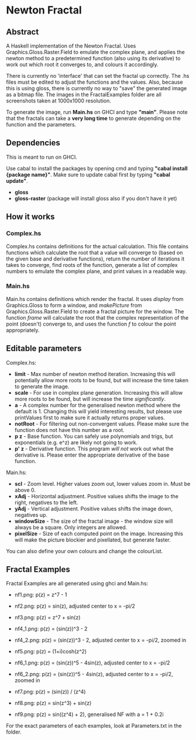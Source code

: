 # Newton Fractal

## Abstract

A Haskell implementation of the Newton Fractal. Uses Graphics.Gloss.Raster.Field to emulate the complex plane, and applies the newton method to a predetermined function (also using its derivative) to work out which root it converges to, and colours it accordingly.

There is currently no 'interface' that can set the fractal up correctly. The .hs files must be edited to adjust the functions and the values. Also, because this is using gloss, there is currently no way to "save" the generated image as a bitmap file. The images in the FractalExamples folder are all screenshots taken at 1000x1000 resolution.

To generate the image, run **Main.hs** on GHCI and type **"main"**. Please note that the fractals can take a **very long time** to generate depending on the function and the parameters.


## Dependencies

This is meant to run on GHCI.

Use cabal to install the packages by opening cmd and typing **"cabal install {package name}"**. Make sure to update cabal first by typing **"cabal update"**.

* **gloss**
* **gloss-raster** (package will install gloss also if you don't have it yet)


## How it works

### Complex.hs

Complex.hs contains definitions for the actual calculation. This file contains functions which calculate the root that a value will converge to (based on the given base and derivative functions), return the number of iterations it takes to converge, find roots of the function, generate a list of complex numbers to emulate the complex plane, and print values in a readable way.

### Main.hs

Main.hs contains definitions which render the fractal. It uses *display* from Graphics.Gloss to form a window, and *makePicture* from Graphics.Gloss.Raster.Field to create a fractal picture for the window. The function *frame* will calculate the root that the complex representation of the point (doesn't) converge to, and uses the function *f* to colour the point appropriately.


## Editable parameters

Complex.hs:

* **limit** - Max number of newton method iteration. Increasing this will potentially allow more roots to be found, but will increase the time taken to generate the image.
* **scale** - For use in complex plane generation. Increasing this will allow more roots to be found, but will increase the time *significantly*.
* **a** - A complex number for the generalised newton method where the default is 1. Changing this will yield interesting results, but please use printValues first to make sure it actually returns proper values.
* **notRoot** - For filtering out non-convergent values. Please make sure the function does not have this number as a root.
* **p z** - Base function. You can safely use polynomials and trigs, but exponentials (e.g. e^z) are likely not going to work.
* **p' z** - Derivative function. This program *will not* work out what the derivative is. Please enter the appropriate derivative of the base function.

Main.hs:

* **scl** - Zoom level. Higher values zoom out, lower values zoom in. Must be above 0.
* **xAdj** - Horizontal adjustment. Positive values shifts the image to the right, negatives to the left.
* **yAdj** - Vertical adjustment. Positive values shifts the image down, negatives up.
* **windowSize** - The size of the fractal image - the window size will always be a square. Only integers are allowed.
* **pixelSize** - Size of each computed point on the image. Increasing this will make the picture blockier and pixellated, but generate faster.

You can also define your own colours and change the colourList.


## Fractal Examples

Fractal Examples are all generated using ghci and Main.hs:

* nf1.png: p(z) = z^7 - 1

* nf2.png: p(z) = sin(z), adjusted center to x = -pi/2

* nf3.png: p(z) = z^7 + sin(z)

* nf4_1.png: p(z) = (sin(z))^3 - 2

* nf4_2.png: p(z) = (sin(z))^3 - 2, adjusted center to x = -pi/2, zoomed in

* nf5.png: p(z) = (1+i)cosh(z^2)

* nf6_1.png: p(z) = (sin(z))^5 - 4sin(z), adjusted center to x = -pi/2

* nf6_2.png: p(z) = (sin(z))^5 - 4sin(z), adjusted center to x = -pi/2, zoomed in

* nf7.png: p(z) = (sin(z)) / (z^4)

* nf8.png: p(z) = sin(z^3) + sin(z)

* nf9.png: p(z) = sin((z^4) + 2), generalised NF with a = 1 + 0.2i

For the exact parameters of each examples, look at Parameters.txt in the folder.
